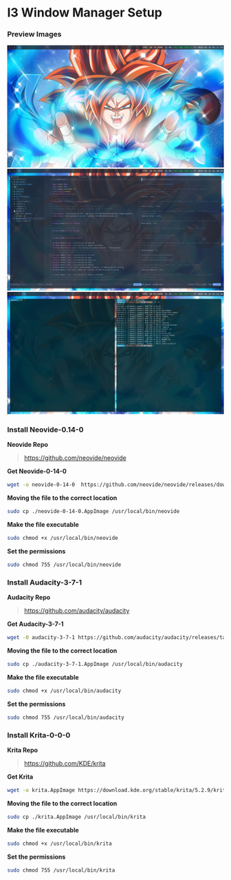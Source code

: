 # I3 Window Manager Setup

### Preview Images

![Alt-Text](./preview-images/desktop.png)
![Alt-Text](./preview-images/neovide.png)
![Alt-Text](./preview-images/gnome-terminal.png)

### Install Neovide-0.14-0

**Neovide Repo**
> https://github.com/neovide/neovide

**Get Neovide-0-14-0**
```sh
wget -o neovide-0-14-0  https://github.com/neovide/neovide/releases/download/0.14.0/neovide.AppImage
```

**Moving the file to the correct location**
```sh
sudo cp ./neovide-0-14-0.AppImage /usr/local/bin/neovide
```

**Make the file executable**
```sh
sudo chmod +x /usr/local/bin/neovide
```

**Set the permissions**
```sh
sudo chmod 755 /usr/local/bin/neovide
```

### Install Audacity-3-7-1

**Audacity Repo**
> https://github.com/audacity/audacity

**Get Audacity-3-7-1**
```sh
wget -0 audacity-3-7-1 https://github.com/audacity/audacity/releases/tag/Audacity-3.7.1
```

**Moving the file to the correct location**
```sh
sudo cp ./audacity-3-7-1.AppImage /usr/local/bin/audacity
```

**Make the file executable**
```sh
sudo chmod +x /usr/local/bin/audacity
```

**Set the permissions**
```sh
sudo chmod 755 /usr/local/bin/audacity
```

### Install Krita-0-0-0

**Krita Repo**
> https://github.com/KDE/krita

**Get Krita**
```sh
wget -o krita.AppImage https://download.kde.org/stable/krita/5.2.9/krita-5.2.9-x86_64.AppImage
```

**Moving the file to the correct location**
```sh
sudo cp ./krita.AppImage /usr/local/bin/krita
```

**Make the file executable**
```sh
sudo chmod +x /usr/local/bin/krita
```

**Set the permissions**
```sh
sudo chmod 755 /usr/local/bin/krita
```
